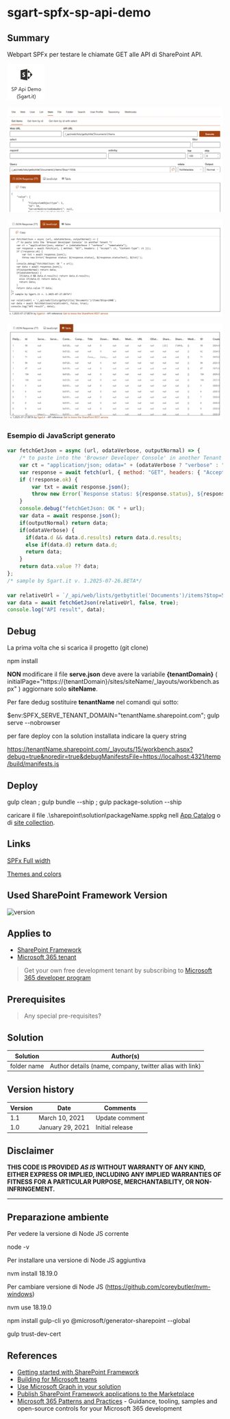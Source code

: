 # sgart-spfx-sp-api-demo

## Summary

Webpart SPFx per testare le chiamate GET alle API di SharePoint API. 

![Icon](assets/sgart-spfx-sp-api-demo-icon.png)

![Screenshot](assets/sgart-spfx-sp-api-demo.png)

![JavaScript](assets/sgart-spfx-sp-api-demo-js.png)

![Table](assets/sgart-spfx-sp-api-demo-table.png)

### Esempio di JavaScript generato

```javascript
var fetchGetJson = async (url, odataVerbose, outputNormal) => {
    /* to paste into the 'Browser Developer Console' in another Tenant */
    var ct = "application/json; odata=" + (odataVerbose ? "verbose" : "nometadata");
    var response = await fetch(url, { method: "GET", headers: { "Accept": ct, "Content-Type": ct }});
    if (!response.ok) {
        var txt = await response.json();
        throw new Error(`Response status: ${response.status}, ${response.statusText}, ${txt}`);
    }
    console.debug("fetchGetJson: OK " + url);
    var data = await response.json();
    if(outputNormal) return data;
    if(odataVerbose) {
      if(data.d && data.d.results) return data.d.results;
      else if(data.d) return data.d;
      return data;
    } 
    return data.value ?? data;
};
/* sample by Sgart.it v. 1.2025-07-26.BETA*/

var relativeUrl = `/_api/web/lists/getbytitle('Documents')/items?$top=500&`;
var data = await fetchGetJson(relativeUrl, false, true);
console.log("API result", data);
```

## Debug

La prima volta che si scarica il progetto (git clone)

npm install

**NON** modificare il file **serve.json** deve avere la variabile **{tenantDomain}** ( initialPage="https://{tenantDomain}/sites/siteName/_layouts/workbench.aspx" ) aggiornare solo **siteName**.

Per fare dedug sostituire **tenantName** nel comandi qui sotto:

 $env:SPFX_SERVE_TENANT_DOMAIN="tenantName.sharepoint.com"; gulp serve --nobrowser

per fare deploy con la solution installata indicare la query string

https://tenantName.sharepoint.com/_layouts/15/workbench.aspx?debug=true&noredir=true&debugManifestsFile=https://localhost:4321/temp/build/manifests.js

## Deploy

gulp clean ; gulp bundle --ship ; gulp package-solution --ship

caricare il file .\sharepoint\solution\packageName.sppkg nell [App Catalog](https://tenantName-admin.sharepoint.com/_layouts/15/tenantAppCatalog.aspx) o di [site collection](https://tenantName.sharepoint.com/sites/siteName/AppCatalog).

## Links

[SPFx Full width](https://learn.microsoft.com/en-us/sharepoint/dev/spfx/web-parts/basics/use-web-parts-full-width-column)

[Themes and colors](https://learn.microsoft.com/en-us/sharepoint/dev/design/themes-colors)

## Used SharePoint Framework Version

![version](https://img.shields.io/badge/version-1.21.1-green.svg)

## Applies to

- [SharePoint Framework](https://aka.ms/spfx)
- [Microsoft 365 tenant](https://docs.microsoft.com/en-us/sharepoint/dev/spfx/set-up-your-developer-tenant)

> Get your own free development tenant by subscribing to [Microsoft 365 developer program](http://aka.ms/o365devprogram)

## Prerequisites

> Any special pre-requisites?

## Solution

| Solution    | Author(s)                                               |
| ----------- | ------------------------------------------------------- |
| folder name | Author details (name, company, twitter alias with link) |

## Version history

| Version | Date             | Comments        |
| ------- | ---------------- | --------------- |
| 1.1     | March 10, 2021   | Update comment  |
| 1.0     | January 29, 2021 | Initial release |

## Disclaimer

**THIS CODE IS PROVIDED _AS IS_ WITHOUT WARRANTY OF ANY KIND, EITHER EXPRESS OR IMPLIED, INCLUDING ANY IMPLIED WARRANTIES OF FITNESS FOR A PARTICULAR PURPOSE, MERCHANTABILITY, OR NON-INFRINGEMENT.**

---

## Preparazione ambiente

Per vedere la versione di Node JS corrente

node -v

Per installare una versione di Node JS aggiuntiva

nvm install 18.19.0

Per cambiare versione di Node JS (https://github.com/coreybutler/nvm-windows)

nvm use 18.19.0

npm install gulp-cli yo @microsoft/generator-sharepoint --global

gulp trust-dev-cert

## References

- [Getting started with SharePoint Framework](https://docs.microsoft.com/en-us/sharepoint/dev/spfx/set-up-your-developer-tenant)
- [Building for Microsoft teams](https://docs.microsoft.com/en-us/sharepoint/dev/spfx/build-for-teams-overview)
- [Use Microsoft Graph in your solution](https://docs.microsoft.com/en-us/sharepoint/dev/spfx/web-parts/get-started/using-microsoft-graph-apis)
- [Publish SharePoint Framework applications to the Marketplace](https://docs.microsoft.com/en-us/sharepoint/dev/spfx/publish-to-marketplace-overview)
- [Microsoft 365 Patterns and Practices](https://aka.ms/m365pnp) - Guidance, tooling, samples and open-source controls for your Microsoft 365 development
